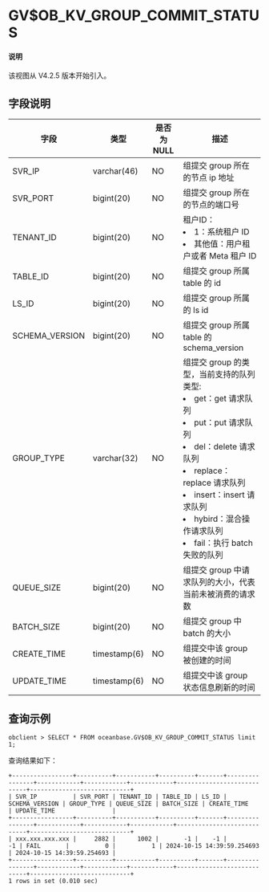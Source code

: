 # GV$OB_KV_GROUP_COMMIT_STATUS

<main id="notice" type='explain'>
  <h4>说明</h4>
  <p>该视图从 V4.2.5 版本开始引入。</p>
</main>

## 字段说明

| **字段** | **类型** | **是否为 NULL** | **描述** |
| --- | --- | --- | --- |
| SVR_IP | varchar(46) | NO | 组提交 group 所在的节点 ip 地址 |
| SVR_PORT | bigint(20) | NO | 组提交 group 所在的节点的端口号 |
| TENANT_ID | bigint(20) | NO | 租户ID： <li> 1：系统租户 ID <li>其他值：用户租户或者 Meta 租户 ID |
| TABLE_ID | bigint(20) | NO | 组提交 group 所属 table 的 id |
| LS_ID | bigint(20) | NO | 组提交 group 所属的 ls id |
| SCHEMA_VERSION | bigint(20) | NO |  组提交 group 所属 table 的 schema_version |
| GROUP_TYPE | varchar(32) | NO | 组提交 group 的类型，当前支持的队列类型: <li> get：get 请求队列 <li>put：put 请求队列 <li>del：delete 请求队列 <li>replace：replace 请求队列 <li>insert：insert 请求队列 <li>hybird：混合操作请求队列 <li>fail：执行 batch 失败的队列  |
| QUEUE_SIZE | bigint(20) | NO | 组提交 group 中请求队列的大小，代表当前未被消费的请求数 |
| BATCH_SIZE | bigint(20) | NO | 组提交 group 中 batch 的大小 |
| CREATE_TIME | timestamp(6) | NO  | 组提交中该 group 被创建的时间  |
| UPDATE_TIME | timestamp(6) | NO  | 组提交中该 group 状态信息刷新的时间  |

## 查询示例

```shell
obclient > SELECT * FROM oceanbase.GV$OB_KV_GROUP_COMMIT_STATUS limit 1;
```

查询结果如下：

```shell
+-----------------+----------+-----------+----------+-------+----------------+------------+------------+------------+----------------------------+----------------------------+
| SVR_IP          | SVR_PORT | TENANT_ID | TABLE_ID | LS_ID | SCHEMA_VERSION | GROUP_TYPE | QUEUE_SIZE | BATCH_SIZE | CREATE_TIME                | UPDATE_TIME                |
+-----------------+----------+-----------+----------+-------+----------------+------------+------------+------------+----------------------------+----------------------------+
| xxx.xxx.xxx.xxx |     2882 |      1002 |       -1 |    -1 |             -1 | FAIL       |          0 |          1 | 2024-10-15 14:39:59.254693 | 2024-10-15 14:39:59.254693 |
+-----------------+----------+-----------+----------+-------+----------------+------------+------------+------------+----------------------------+----------------------------+
1 rows in set (0.010 sec)
```
